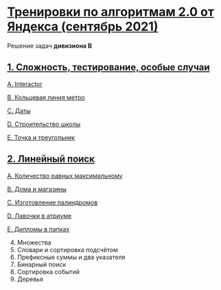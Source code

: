 <h1><a href="https://yandex.ru/yaintern/algorithm-training#schedule">Тренировки по алгоритмам 2.0 от Яндекса (сентябрь 2021)</a></h1>

Решение задач **дивизиона B**



<h2><a href="https://github.com/GareevaTanya/yandex-algorithm-training-2B/tree/main/Ex1">1. Сложность, тестирование, особые случаи </a></h2>

<a href="https://github.com/GareevaTanya/yandex-algorithm-training-2B/tree/main/Ex1/A">A. Interactor </a>

<a href="https://github.com/GareevaTanya/yandex-algorithm-training-2B/tree/main/Ex1/B">B. Кольцевая линия метро</a>
  
<a href="https://github.com/GareevaTanya/yandex-algorithm-training-2B/tree/main/Ex1/C">C. Даты</a>
  
<a href="https://github.com/GareevaTanya/yandex-algorithm-training-2B/tree/main/Ex1/D">D. Строительство школы</a>
  
<a href="https://github.com/GareevaTanya/yandex-algorithm-training-2B/tree/main/Ex1/E">E. Точка и треугольник</a>

<h2><a href="https://github.com/GareevaTanya/yandex-algorithm-training-2B/tree/main/Ex2">2. Линейный поиск</a></h2>

<a href="https://github.com/GareevaTanya/yandex-algorithm-training-2B/tree/main/Ex2/A">A. Количество равных максимальному</a>

<a href="https://github.com/GareevaTanya/yandex-algorithm-training-2B/tree/main/Ex2/B">B. Дома и магазины</a>

<a href="https://github.com/GareevaTanya/yandex-algorithm-training-2B/tree/main/Ex2/C">C. Изготовление палиндромов</a>

<a href="https://github.com/GareevaTanya/yandex-algorithm-training-2B/tree/main/Ex2/D">D. Лавочки в атриуме</a>

<a href="https://github.com/GareevaTanya/yandex-algorithm-training-2B/tree/main/Ex2/E">E. Дипломы в папках</a>
  
4. Множества
5. Словари и сортировка подсчётом
6. Префиксные суммы и два указателя
7. Бинарный поиск
8. Сортировка событий
9. Деревья
